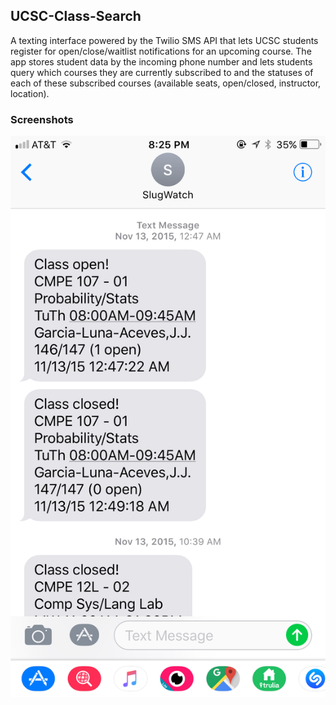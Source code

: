 ## UCSC-Class-Search

A texting interface powered by the Twilio SMS API that lets UCSC students register for open/close/waitlist notifications for an upcoming course. The app stores student data by the incoming phone number and lets students query which courses they are currently subscribed to and the statuses of each of these subscribed courses (available seats, open/closed, instructor, location). 

### Screenshots
![1](/Screenshots/1.png?raw=true "1")
